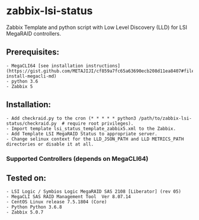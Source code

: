 # zabbix-lsi-status

Zabbix Template and python script with Low Level Discovery (LLD) for LSI MegaRAID controllers.

## Prerequisites:

    - MegaCLI64 [see installation instructions](https://gist.github.com/METAJIJI/cf859a7fc65a63690ecb208d11ea8407#file-install-megacli-md)
    - python 3.6
    - Zabbix 5

## Installation:

    - Add checkraid.py to the cron (* * * * * python3 /path/to/zabbix-lsi-status/checkraid.py  # require root privileges).
    - Import template lsi_status_template_zabbix5.xml to the Zabbix.
    - Add Template LSI MegaRAID Status to appropriate server.
    - Change selinux context for the LLD_JSON_PATH and LLD METRICS_PATH directories or disable it at all.

### Supported Controllers (depends on MegaCLI64)

## Tested on:

    - LSI Logic / Symbios Logic MegaRAID SAS 2108 [Liberator] (rev 05)
    - MegaCLI SAS RAID Management Tool  Ver 8.07.14
    - CentOS Linux release 7.5.1804 (Core)
    - Python Python 3.6.8
    - Zabbix 5.0.7
